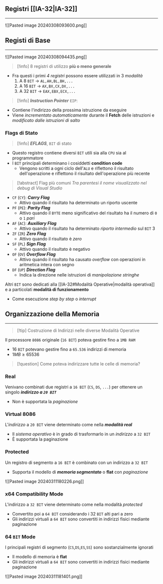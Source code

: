 ## Registri [[IA-32|IA-32]]
---
![[Pasted image 20240308093600.png]]

## Registi di Base
---
![[Pasted image 20240308094435.png]]

>[!info] $8$ registri di utilizzo **più o meno generale**
- Fra questi i primi *4 registri* possono essere utilizzati in 3 *modalità*
	1. A $8$ `BIT` $\to$ `AL,AH,BL,BH,...`
	2. A $16$ `BIT` $\to$ `AX,BX,CX,DX,...`
	3. A $32$ `BIT` $\to$ `EAX,EBX,ECX,...`

>[!info] ***Instruction Pointer*** `EIP`:
- Contiene l'indirizzo della prossima istruzione da eseguire
- Viene *incrementato automaticamente* durante il **Fetch** delle istruzioni e *modificato dalle istruzioni di salto*

### Flags di Stato
>[!info] ***EFLAGS***, `BIT` di stato
- Questo registro contiene diversi `BIT` utili sia alla `CPU` sia al programmatore
- I `BIT` principali determinano i cosiddetti **condition code**
	- Vengono scritti a ogni ciclo dell'`ALU` e riflettono il risultato dell'operazione e riflettono il risultato dell'operazione più recente

>[!abstract] Flag più comuni
*Tra parentesi il nome visualizzato nel debug di Visual Studio*
- `CF` (`CY`): ***Carry Flag***
	- Attivo quando il risultato ha determinato un riporto uscente
- `PF` (`PE`): ***Parity Flag***
	- Attivo quando il `BYTE` meno significativo del risultato ha il numero di `0` o `1` *pari*
- `AF` (`AC`): ***Auxiliary Flag***
	- Attivo quando il risultato ha determinato *riporto intermedio* sul `BIT` 3
- `ZF` (`ZR`) ***Zero Flag***
	- Attivo quando il risultato è *zero*
- `SF` (`PL`) ***Sign Flag***
	- Attivo quando il risultato è negativo
- `OF` (`OV`) ***Overflow Flag***
	- Attivo quando il risultato ha causato *overflow* con operazioni in aritmetica intera con segno
- `DF` (`UP`) ***Direction Flag***
	- Indica la direzione nelle istruzioni di *manipolazione stringhe*

Altri `BIT` sono dedicati alla [[IA-32#Modalità Operative|modalità operativa]] e a particolati **modalità di funzionamento**
- Come esecuzione *step by step* o *interrupt*

## Organizzazione della Memoria
---
>[!tip] Costruzione di Indirizzi nelle diverse Modalità Operative

Il processore `8086` originale (`16 BIT`) poteva gestire fino a `1MB RAM`
- 16 `BIT` potevano gestire fino a `65.536` indirizzi di memoria
- $1MB\geq 65536$

>[!question] Come poteva indirizzare tutte le celle di memoria?


### Real
Venivano combinati due registri a `16 BIT` (`CS`, `DS`, `...`) per ottenere un singolo ***indirizzo a `20 BIT`***
- Non è supportata la *paginazione*
### Virtual $8086$
L'*indirizzo* a `20 BIT` viene determinato come nella ***modalità real***
- Il *sistema operativo* è in grado di trasformarlo in un *indirizzo* a `32 BIT` 
- È supportata la paginazione

### Protected
Un registro di segmento a `16 BIT` è combinato con un indirizzo a `32 BIT`
- Supporta il modello di ***memoria segmentato*** o **flat** con *paginazione*

![[Pasted image 20240311180226.png]]
### $\text{x}64$ Compatibility Mode
L'indirizzo a `32 BIT` viene determinato come nella modalità *protected*
- Convertito poi a `64 BIT` considerando i 32 `BIT` alti pari a zero
- Gli indirizzi virtuali a `64 BIT` sono convertiti in indirizzi fisici mediante paginazione

### $64$ `BIT` Mode
I principali registri di segmento (`CS`,`DS`,`ES`,`SS`) sono sostanzialmente ignorati
- Il modello di memoria è **flat** 
- Gli indirizzi virtuali a `64 BIT` sono convertiti in indirizzi fisici mediante paginazione

![[Pasted image 20240311181401.png]]

